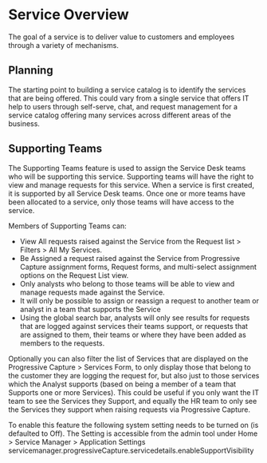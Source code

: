 # Service Overview
The goal of a service is to deliver value to customers and employees through a variety of mechanisms.

## Planning
The starting point to building a service catalog is to identify the services that are being offered. This could vary from a single service that offers IT help to users through self-serve, chat, and request management for a service catalog offering many services across different areas of the business.


## Supporting Teams
The Supporting Teams feature is used to assign the Service Desk teams who will be supporting this service. Supporting teams will have the right to view and manage requests for this service. When a service is first created, it is supported by all Service Desk teams. Once one or more teams have been allocated to a service, only those teams will have access to the service.

Members of Supporting Teams can:

* View All requests raised against the Service from the Request list > Filters > All My Services.
* Be Assigned a request raised against the Service from Progressive Capture assignment forms, Request forms, and multi-select assignment options on the Request List view.
* Only analysts who belong to those teams will be able to view and manage requests made against the Service.
* It will only be possible to assign or reassign a request to another team or analyst in a team that supports the Service
* Using the global search bar, analysts will only see results for requests that are logged against services their teams support, or requests that are assigned to them, their teams or where they have been added as members to the requests.

Optionally you can also filter the list of Services that are displayed on the Progressive Capture > Services Form, to only display those that belong to the customer they are logging the request for, but also just to those services which the Analyst supports (based on being a member of a team that Supports one or more Services). This could be useful if you only want the IT team to see the Services they Support, and equally the HR team to only see the Services they support when raising requests via Progressive Capture.

To enable this feature the following system setting needs to be turned on (is defaulted to Off). The Setting is accessible from the admin tool under Home > Service Manager > Application Settings
servicemanager.progressiveCapture.servicedetails.enableSupportVisibility